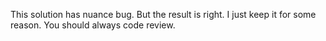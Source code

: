 This solution has nuance bug.
But the result is right.
I just keep it for some reason.
You should always code review.
